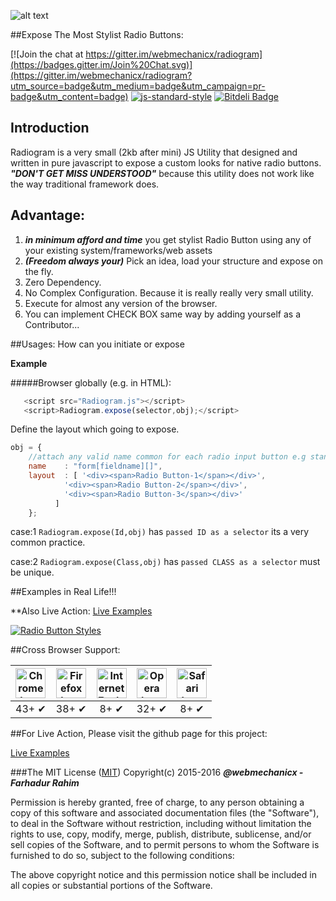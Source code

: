 ![alt text](http://s17.postimg.org/5m4ljet7j/logo_radiogram.png "RadiogramJS official logo")

##Expose The Most Stylist Radio Buttons:

[![Join the chat at https://gitter.im/webmechanicx/radiogram](https://badges.gitter.im/Join%20Chat.svg)](https://gitter.im/webmechanicx/radiogram?utm_source=badge&utm_medium=badge&utm_campaign=pr-badge&utm_content=badge)
[![js-standard-style](https://img.shields.io/badge/code%20style-standard-brightgreen.svg)](http://standardjs.com/)
[![Bitdeli Badge](https://d2weczhvl823v0.cloudfront.net/webmechanicx/radiogram/trend.png)](https://bitdeli.com/free "Bitdeli Badge")




## Introduction


Radiogram is a very small (2kb after mini) JS Utility that designed and written in pure javascript to expose a custom looks for native radio buttons. ***"DON'T GET MISS UNDERSTOOD"*** because this utility does not work like the way traditional framework does.



## Advantage:


1. ***in minimum afford and time*** you get stylist Radio Button using any of your existing system/frameworks/web assets
2. ***(Freedom always your)*** Pick an idea, load your structure and expose on the fly.
2. Zero Dependency.
3. No Complex Configuration. Because it is really really very small utility.
4. Execute for almost any version of the browser.
5. You can implement CHECK BOX same way by adding yourself as a Contributor...


##Usages: How can you initiate or expose

**Example**


#####Browser globally (e.g. in HTML):
    
```javascript
   <script src="Radiogram.js"></script>
   <script>Radiogram.expose(selector,obj);</script>
```

 
Define the layout which going to expose.


```javascript
obj = {
	//attach any valid name common for each radio input button e.g standard or array.
	name	: "form[fieldname][]",
	layout	: [ '<div><span>Radio Button-1</span></div>',
		    '<div><span>Radio Button-2</span></div>',
		    '<div><span>Radio Button-3</span></div>'
		  ]
	};
```

case:1 `Radiogram.expose(Id,obj)` has `passed ID as a selector` its a very common practice.

case:2 `Radiogram.expose(Class,obj)` has `passed CLASS as a selector` must be unique.



##Examples in Real Life!!! 

**Also Live Action:
<a href="http://webmechanicx.github.io/radiogram/" target="_blank">Live Examples</a>

[![Radio Button Styles](http://github.me.pn/images/screenshots-ui.gif)](http://webmechanicx.github.io/radiogram/)





##Cross Browser Support:

<table><thead>
<tr>
<th align="center"><a href="https://camo.githubusercontent.com/082c7772560325405b65f0bd7324b4fe2da8ab3b/687474703a2f2f692e696d6775722e636f6d2f644a43314755762e706e67" target="_blank"><img src="https://camo.githubusercontent.com/082c7772560325405b65f0bd7324b4fe2da8ab3b/687474703a2f2f692e696d6775722e636f6d2f644a43314755762e706e67" alt="Chrome logo" data-canonical-src="http://i.imgur.com/dJC1GUv.png" style="max-width:100%;" height="48px" width="48px"></a></th>
<th align="center"><a href="https://camo.githubusercontent.com/c68f405f8299cba6be937c04c8c4d01e258cb31f/687474703a2f2f692e696d6775722e636f6d2f6f316d355263512e706e67" target="_blank"><img src="https://camo.githubusercontent.com/c68f405f8299cba6be937c04c8c4d01e258cb31f/687474703a2f2f692e696d6775722e636f6d2f6f316d355263512e706e67" alt="Firefox logo" data-canonical-src="http://i.imgur.com/o1m5RcQ.png" style="max-width:100%;" height="48px" width="48px"></a></th>
<th align="center"><a href="https://camo.githubusercontent.com/a90336eb5c6930efdade6a5f9a5f575e3bc4f90d/687474703a2f2f692e696d6775722e636f6d2f386833697a35482e706e67" target="_blank"><img src="https://camo.githubusercontent.com/a90336eb5c6930efdade6a5f9a5f575e3bc4f90d/687474703a2f2f692e696d6775722e636f6d2f386833697a35482e706e67" alt="Internet Explorer logo" data-canonical-src="http://i.imgur.com/8h3iz5H.png" style="max-width:100%;" height="48px" width="48px"></a></th>
<th align="center"><a href="https://camo.githubusercontent.com/da3fb17f8d67861ed830f4d1488dda4040e184df/687474703a2f2f692e696d6775722e636f6d2f695156346e6d4a2e706e67" target="_blank"><img src="https://camo.githubusercontent.com/da3fb17f8d67861ed830f4d1488dda4040e184df/687474703a2f2f692e696d6775722e636f6d2f695156346e6d4a2e706e67" alt="Opera logo" data-canonical-src="http://i.imgur.com/iQV4nmJ.png" style="max-width:100%;" height="48px" width="48px"></a></th>
<th align="center"><a href="https://camo.githubusercontent.com/369185dbc400565efa476f3830d35ffeb9e7c909/687474703a2f2f692e696d6775722e636f6d2f6a3374674e4b4a2e706e67" target="_blank"><img src="https://camo.githubusercontent.com/369185dbc400565efa476f3830d35ffeb9e7c909/687474703a2f2f692e696d6775722e636f6d2f6a3374674e4b4a2e706e67" alt="Safari logo" data-canonical-src="http://i.imgur.com/j3tgNKJ.png" style="max-width:100%;" height="48px" width="48px"></a></th>
</tr>
</thead><tbody>
<tr>
<td align="center">43+ ✔</td>
<td align="center">38+ ✔</td>
<td align="center">8+ ✔</td>
<td align="center">32+ ✔</td>
<td align="center">8+ ✔</td>
</tr>
</tbody></table>





##For Live Action, Please visit the github page for this project:

<a href="http://webmechanicx.github.io/radiogram/" target="_blank">Live Examples</a>




###The MIT License (<a href="http://opensource.org/licenses/mit-license">MIT</a>)
Copyright(c) 2015-2016 ***@webmechanicx - Farhadur Rahim***

Permission is hereby granted, free of charge, to any person obtaining a copy
of this software and associated documentation files (the "Software"), to deal
in the Software without restriction, including without limitation the rights
to use, copy, modify, merge, publish, distribute, sublicense, and/or sell
copies of the Software, and to permit persons to whom the Software is
furnished to do so, subject to the following conditions:


The above copyright notice and this permission notice shall be included in
all copies or substantial portions of the Software.

